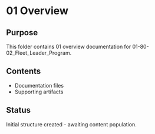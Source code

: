 # 01 Overview

## Purpose
This folder contains 01 overview documentation for 01-80-02_Fleet_Leader_Program.

## Contents
- Documentation files
- Supporting artifacts

## Status
Initial structure created - awaiting content population.
